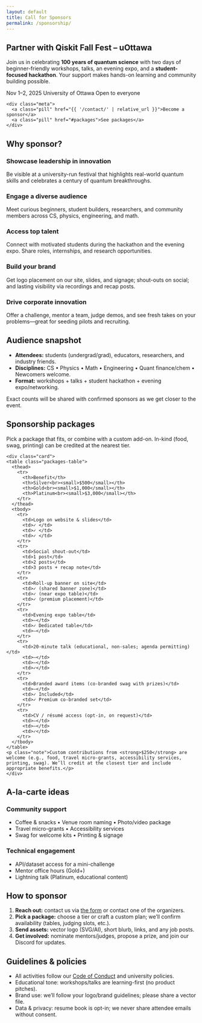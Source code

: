 ```yaml
---
layout: default
title: Call for Sponsors
permalink: /sponsorship/
---
```


<section class="hero">
  <div class="container hero-inner">
    <h1>Partner with Qiskit Fall Fest – uOttawa</h1>
    <p>
      Join us in celebrating <strong>100 years of quantum science</strong> with two days of
      beginner-friendly workshops, talks, an evening expo, and a <strong>student-focused hackathon</strong>.
      Your support makes hands-on learning and community building possible.
    </p>
    <div class="meta">
      <span class="pill">Nov 1–2, 2025</span>
      <span class="pill">University of Ottawa</span>
      <span class="pill">Open to everyone</span>
    </div>
<!--     <div class="cta" style="margin-top:12px">
      <a class="btn primary" href="{{ '/contact/' | relative_url }}">Become a sponsor</a>
      <a class="btn" href="#packages">See packages</a>
    </div -->

    <div class="meta">
      <a class="pill" href="{{ '/contact/' | relative_url }}">Become a sponsor</a>
      <a class="pill" href="#packages">See packages</a>
    </div>

  </div>
</section>

<main class="container">

  <!-- WHY SPONSOR -->
  <section class="card">
    <h2>Why sponsor?</h2>
    <div class="grid two">
      <div class="card">
        <h3>Showcase leadership in innovation</h3>
        <p>Be visible at a university-run festival that highlights real-world quantum skills and celebrates a century of quantum breakthroughs.</p>
      </div>
      <div class="card">
        <h3>Engage a diverse audience</h3>
        <p>Meet curious beginners, student builders, researchers, and community members across CS, physics, engineering, and math.</p>
      </div>
      <div class="card">
        <h3>Access top talent</h3>
        <p>Connect with motivated students during the hackathon and the evening expo. Share roles, internships, and research opportunities.</p>
      </div>
      <div class="card">
        <h3>Build your brand</h3>
        <p>Get logo placement on our site, slides, and signage; shout-outs on social; and lasting visibility via recordings and recap posts.</p>
      </div>
      <div class="card">
        <h3>Drive corporate innovation</h3>
        <p>Offer a challenge, mentor a team, judge demos, and see fresh takes on your problems—great for seeding pilots and recruiting.</p>
      </div>
    </div>
  </section>

  <!-- AUDIENCE SNAPSHOT -->
  <section class="card">
    <h2>Audience snapshot</h2>
    <ul class="keypoints">
      <li><strong>Attendees:</strong> students (undergrad/grad), educators, researchers, and industry friends.</li>
      <li><strong>Disciplines:</strong> CS • Physics • Math • Engineering • Quant finance/chem • Newcomers welcome.</li>
      <li><strong>Format:</strong> workshops + talks + student hackathon + evening expo/networking.</li>
    </ul>
    <p class="note">Exact counts will be shared with confirmed sponsors as we get closer to the event.</p>
  </section>

  <!-- WHAT YOU GET / PACKAGES -->
  <section id="packages" class="card">
    <h2>Sponsorship packages</h2>
    <p>Pick a package that fits, or combine with a custom add-on. In-kind (food, swag, printing) can be credited at the nearest tier.</p>
  
    <div class="card">
    <table class="packages-table">
      <thead>
        <tr>
          <th>Benefit</th>
          <th>Silver<br><small>$500</small></th>
          <th>Gold<br><small>$1,000</small></th>
          <th>Platinum<br><small>$3,000</small></th>
        </tr>
      </thead>
      <tbody>
        <tr>
          <td>Logo on website & slides</td>
          <td>✓ </td>
          <td>✓ </td>
          <td>✓ </td>
        </tr>
        <tr>
          <td>Social shout-out</td>
          <td>1 post</td>
          <td>2 posts</td>
          <td>3 posts + recap note</td>
        </tr>
        <tr>
          <td>Roll-up banner on site</td>
          <td>✓ (shared banner zone)</td>
          <td>✓ (near expo table)</td>
          <td>✓ (premium placement)</td>
        </tr>
        <tr>
          <td>Evening expo table</td>
          <td>—</td>
          <td>✓ Dedicated table</td>
          <td>—</td>
        </tr>
        <tr>
          <td>20-minute talk (educational, non-sales; agenda permitting)</td>
          <td>—</td>
          <td>—</td>
          <td>✓</td>
        </tr>
        <tr>
          <td>Branded award items (co-branded swag with prizes)</td>
          <td>—</td>
          <td>✓ Included</td>
          <td>✓ Premium co-branded set</td>
        </tr>
        <tr>
          <td>CV / résumé access (opt-in, on request)</td>
          <td>—</td>
          <td>—</td>
          <td>✓</td>
        </tr>
      </tbody>
    </table>
    <p class="note">Custom contributions from <strong>$250</strong> are welcome (e.g., food, travel micro-grants, accessibility services, printing, swag). We’ll credit at the closest tier and include appropriate benefits.</p>
    </div>
  </section>


  <!-- A LA CARTE -->
  <section class="card">
    <h2>A-la-carte ideas</h2>
    <div class="grid two">
      <div class="card">
        <h3>Community support</h3>
        <ul>
          <li>Coffee & snacks • Venue room naming • Photo/video package</li>
          <li>Travel micro-grants • Accessibility services</li>
          <li>Swag for welcome kits • Printing & signage</li>
        </ul>
      </div>
      <div class="card">
        <h3>Technical engagement</h3>
        <ul>
          <li>API/dataset access for a mini-challenge</li>
          <li>Mentor office hours (Gold+)</li>
          <li>Lightning talk (Platinum, educational content)</li>
        </ul>
      </div>
    </div>
  </section>

  <!-- HOW TO SPONSOR -->
  <section class="card">
    <h2>How to sponsor</h2>
    <ol>
      <li><strong>Reach out:</strong> contact us via <a href="{{ '/contact/' | relative_url }}">the form</a> or contact one of the organizers.</li>
      <li><strong>Pick a package:</strong> choose a tier or craft a custom plan; we’ll confirm availability (tables, judging slots, etc.).</li>
      <li><strong>Send assets:</strong> vector logo (SVG/AI), short blurb, links, and any job posts.</li>
      <li><strong>Get involved:</strong> nominate mentors/judges, propose a prize, and join our Discord for updates.</li>
    </ol>
<!--     <a class="btn primary" href="{{ '/contact/' | relative_url }}">Become a sponsor</a> -->
  </section> 

  <!-- POLICIES -->
  <section class="card">
    <h2>Guidelines & policies</h2>
    <ul class="keypoints">
      <li>All activities follow our <a href="{{ '/code-of-conduct/' | relative_url }}">Code of Conduct</a> and university policies.</li>
      <li>Educational tone: workshops/talks are learning-first (no product pitches).</li>
      <li>Brand use: we’ll follow your logo/brand guidelines; please share a vector file.</li>
      <li>Data & privacy: resume book is opt-in; we never share attendee emails without consent.</li>
    </ul>
  </section>

</main>
